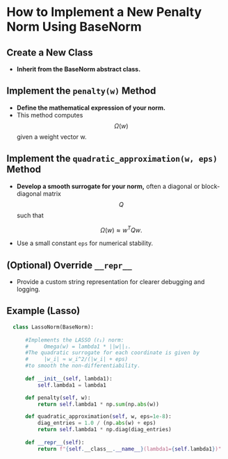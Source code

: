 # How to Implement a New Penalty Norm Using BaseNorm

## Create a New Class

- **Inherit from the BaseNorm abstract class.**

## Implement the `penalty(w)` Method

- **Define the mathematical expression of your norm.**
- This method computes $$\Omega(w)$$ given a weight vector w.

## Implement the `quadratic_approximation(w, eps)` Method

- **Develop a smooth surrogate for your norm,** often a diagonal or block-diagonal matrix $$Q$$ such that

  $$
  \Omega(w) \approx w^T Q w.
  $$

- Use a small constant `eps` for numerical stability.

## (Optional) Override `__repr__`

- Provide a custom string representation for clearer debugging and logging.


## Example (Lasso)

  ```python
    class LassoNorm(BaseNorm):
        
        #Implements the LASSO (ℓ₁) norm:
        #     Omega(w) = lambda1 * ||w||₁.
        #The quadratic surrogate for each coordinate is given by
        #     |w_i| ≈ w_i^2/(|w_i| + eps)
        #to smooth the non-differentiability.
        
        def __init__(self, lambda1):
            self.lambda1 = lambda1

        def penalty(self, w):
            return self.lambda1 * np.sum(np.abs(w))

        def quadratic_approximation(self, w, eps=1e-8):
            diag_entries = 1.0 / (np.abs(w) + eps)
            return self.lambda1 * np.diag(diag_entries)
        
        def __repr__(self):
            return f"{self.__class__.__name__}(lambda1={self.lambda1})"

```

